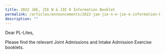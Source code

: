 ```yaml
---
title: 2022 JAE, JIE N & JIE O Information Booklet
permalink: /articles/announcements/2022-jae-jie-n-n-jie-o-information-booklet/
description: ""
---
```

Dear PL-Lites,  

  
Please find the relevant Joint Admissions and Intake Admission Exercise booklets.
